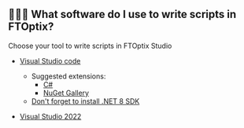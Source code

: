 ## 🧑🏻‍💻 What software do I use to write scripts in FTOptix?

Choose your tool to write scripts in FTOptix Studio

- [Visual Studio code](https://code.visualstudio.com)
  - Suggested extensions:
    - [C#](https://marketplace.visualstudio.com/items?itemName=ms-dotnettools.csharp)
    - [NuGet Gallery](https://marketplace.visualstudio.com/items?itemName=patcx.vscode-nuget-gallery)
  - [Don't forget to install .NET 8 SDK](https://dotnet.microsoft.com/en-us/download/dotnet/8.0)

- [Visual Studio 2022](https://visualstudio.microsoft.com/it/vs)
